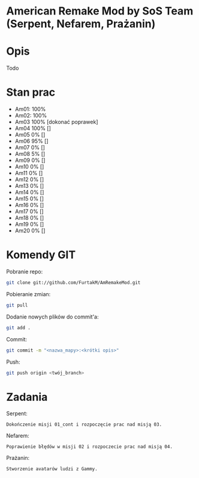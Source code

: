 # American Remake Mod by SoS Team (Serpent, Nefarem, Prażanin)

# Opis
Todo

# Stan prac
- Am01: 100% 
- Am02: 100% 
- Am03  100% [dokonać poprawek]
- Am04  100% []
- Am05  0% []
- Am06  95% [] 
- Am07  0% []
- Am08  5% []
- Am09  0% []
- Am10  0% []
- Am11  0% []
- Am12  0% []
- Am13  0% []
- Am14  0% []
- Am15  0% []
- Am16  0% []
- Am17  0% []
- Am18  0% []
- Am19  0% []
- Am20  0% []

# Komendy GIT
Pobranie repo:
```sh
git clone git://github.com/FurtakM/AmRemakeMod.git
```

Pobieranie zmian:
```sh
git pull
```

Dodanie nowych plików do commit'a:
```sh
git add .
```

Commit:
```sh
git commit -m "<nazwa_mapy>:<krótki opis>"
```

Push:
```sh
git push origin <twój_branch>
```

# Zadania
Serpent: 
```
Dokończenie misji 01_cont i rozpoczęcie prac nad misją 03.
```

Nefarem: 
```
Poprawienie błędów w misji 02 i rozpoczecie prac nad misją 04.
```

Prażanin: 
```
Stworzenie avatarów ludzi z Gammy.
```
